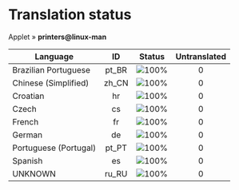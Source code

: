 # Translation status
Applet &#187; **printers@linux-man**

Language | ID | Status | Untranslated
---------|:--:|:------:|:-----------:
Brazilian Portuguese | pt_BR | ![100%](http://progressed.io/bar/100) | 0
Chinese (Simplified) | zh_CN | ![100%](http://progressed.io/bar/100) | 0
Croatian | hr | ![100%](http://progressed.io/bar/100) | 0
Czech | cs | ![100%](http://progressed.io/bar/100) | 0
French | fr | ![100%](http://progressed.io/bar/100) | 0
German | de | ![100%](http://progressed.io/bar/100) | 0
Portuguese (Portugal) | pt_PT | ![100%](http://progressed.io/bar/100) | 0
Spanish | es | ![100%](http://progressed.io/bar/100) | 0
UNKNOWN | ru_RU | ![100%](http://progressed.io/bar/100) | 0
